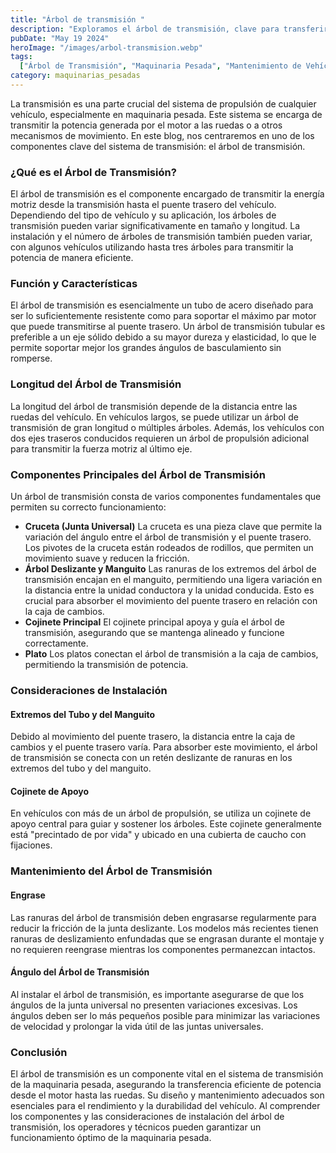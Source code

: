 ```yaml
---
title: "Árbol de transmisión "
description: "Exploramos el árbol de transmisión, clave para transferir potencia en vehículos, detallando su función, componentes, y mantenimiento en maquinaria pesada."
pubDate: "May 19 2024"
heroImage: "/images/arbol-transmision.webp"
tags:
  ["Árbol de Transmisión", "Maquinaria Pesada", "Mantenimiento de Vehículos"]
category: maquinarias_pesadas
---
```


La transmisión es una parte crucial del sistema de propulsión de cualquier vehículo, especialmente en maquinaria pesada. Este sistema se encarga de transmitir la potencia generada por el motor a las ruedas o a otros mecanismos de movimiento. En este blog, nos centraremos en uno de los componentes clave del sistema de transmisión: el árbol de transmisión.

### ¿Qué es el Árbol de Transmisión?

El árbol de transmisión es el componente encargado de transmitir la energía motriz desde la transmisión hasta el puente trasero del vehículo. Dependiendo del tipo de vehículo y su aplicación, los árboles de transmisión pueden variar significativamente en tamaño y longitud. La instalación y el número de árboles de transmisión también pueden variar, con algunos vehículos utilizando hasta tres árboles para transmitir la potencia de manera eficiente.

### Función y Características

El árbol de transmisión es esencialmente un tubo de acero diseñado para ser lo suficientemente resistente como para soportar el máximo par motor que puede transmitirse al puente trasero. Un árbol de transmisión tubular es preferible a un eje sólido debido a su mayor dureza y elasticidad, lo que le permite soportar mejor los grandes ángulos de basculamiento sin romperse.

### Longitud del Árbol de Transmisión

La longitud del árbol de transmisión depende de la distancia entre las ruedas del vehículo. En vehículos largos, se puede utilizar un árbol de transmisión de gran longitud o múltiples árboles. Además, los vehículos con dos ejes traseros conducidos requieren un árbol de propulsión adicional para transmitir la fuerza motriz al último eje.

### Componentes Principales del Árbol de Transmisión

Un árbol de transmisión consta de varios componentes fundamentales que permiten su correcto funcionamiento:

- **Cruceta (Junta Universal)**
  La cruceta es una pieza clave que permite la variación del ángulo entre el árbol de transmisión y el puente trasero. Los pivotes de la cruceta están rodeados de rodillos, que permiten un movimiento suave y reducen la fricción.
- **Árbol Deslizante y Manguito**
  Las ranuras de los extremos del árbol de transmisión encajan en el manguito, permitiendo una ligera variación en la distancia entre la unidad conductora y la unidad conducida. Esto es crucial para absorber el movimiento del puente trasero en relación con la caja de cambios.
- **Cojinete Principal**
  El cojinete principal apoya y guía el árbol de transmisión, asegurando que se mantenga alineado y funcione correctamente.
- **Plato**
  Los platos conectan el árbol de transmisión a la caja de cambios, permitiendo la transmisión de potencia.

### Consideraciones de Instalación

#### Extremos del Tubo y del Manguito

Debido al movimiento del puente trasero, la distancia entre la caja de cambios y el puente trasero varía. Para absorber este movimiento, el árbol de transmisión se conecta con un retén deslizante de ranuras en los extremos del tubo y del manguito.

#### Cojinete de Apoyo

En vehículos con más de un árbol de propulsión, se utiliza un cojinete de apoyo central para guiar y sostener los árboles. Este cojinete generalmente está "precintado de por vida" y ubicado en una cubierta de caucho con fijaciones.

### Mantenimiento del Árbol de Transmisión

#### Engrase

Las ranuras del árbol de transmisión deben engrasarse regularmente para reducir la fricción de la junta deslizante. Los modelos más recientes tienen ranuras de deslizamiento enfundadas que se engrasan durante el montaje y no requieren reengrase mientras los componentes permanezcan intactos.

#### Ángulo del Árbol de Transmisión

Al instalar el árbol de transmisión, es importante asegurarse de que los ángulos de la junta universal no presenten variaciones excesivas. Los ángulos deben ser lo más pequeños posible para minimizar las variaciones de velocidad y prolongar la vida útil de las juntas universales.

### Conclusión

El árbol de transmisión es un componente vital en el sistema de transmisión de la maquinaria pesada, asegurando la transferencia eficiente de potencia desde el motor hasta las ruedas. Su diseño y mantenimiento adecuados son esenciales para el rendimiento y la durabilidad del vehículo. Al comprender los componentes y las consideraciones de instalación del árbol de transmisión, los operadores y técnicos pueden garantizar un funcionamiento óptimo de la maquinaria pesada.
